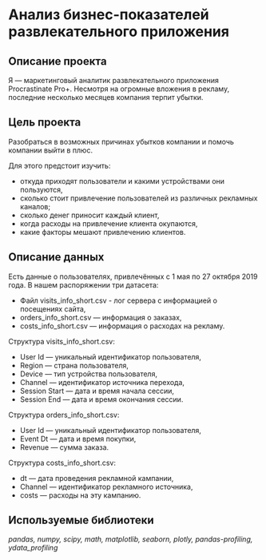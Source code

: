 # Анализ бизнес-показателей развлекательного приложения

## Описание проекта

Я — маркетинговый аналитик развлекательного приложения Procrastinate Pro+. Несмотря на огромные вложения в рекламу, последние несколько месяцев компания терпит убытки. 

## Цель проекта

Разобраться в возможных причинах убытков компании и помочь компании выйти в плюс. 

Для этого предстоит изучить:
* откуда приходят пользователи и какими устройствами они пользуются,
* сколько стоит привлечение пользователей из различных рекламных каналов;
* сколько денег приносит каждый клиент,
* когда расходы на привлечение клиента окупаются,
* какие факторы мешают привлечению клиентов.

## Описание данных

Есть данные о пользователях, привлечённых с 1 мая по 27 октября 2019 года. В нашем распоряжении три датасета: 
* Файл visits_info_short.csv - лог сервера с информацией о посещениях сайта,
* orders_info_short.csv — информация о заказах, 
* costs_info_short.csv — информация о расходах на рекламу.

Структура visits_info_short.csv:
* User Id — уникальный идентификатор пользователя,
* Region — страна пользователя,
* Device — тип устройства пользователя,
* Channel — идентификатор источника перехода,
* Session Start — дата и время начала сессии,
* Session End — дата и время окончания сессии.

Структура orders_info_short.csv:
* User Id — уникальный идентификатор пользователя,
* Event Dt — дата и время покупки,
* Revenue — сумма заказа.

Структура costs_info_short.csv:
* dt — дата проведения рекламной кампании,
* Channel — идентификатор рекламного источника,
* costs — расходы на эту кампанию.

## Используемые библиотеки

*pandas, numpy, scipy, math, matplotlib, seaborn, plotly, pandas-profiling, ydata_profiling*

